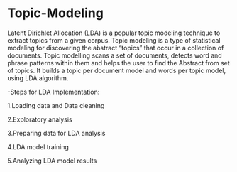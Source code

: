 # Topic-Modeling
Latent Dirichlet Allocation (LDA) is a popular topic modeling technique to extract topics from a given corpus. Topic modeling is a type of statistical modeling for discovering the abstract “topics” that occur in a collection of documents. Topic modelling scans a set of documents, detects word and phrase patterns within them and helps the user to find the Abstract from set of topics. It builds a topic per document model and words per topic model, using LDA algorithm.

-Steps for LDA Implementation:

1.Loading data and Data cleaning

2.Exploratory analysis

3.Preparing data for LDA analysis

4.LDA model training

5.Analyzing LDA model results

